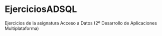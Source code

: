 # EjerciciosADSQL
Ejercicios de la asignatura Acceso a Datos (2º Desarrollo de Aplicaciones Multiplataforma)
